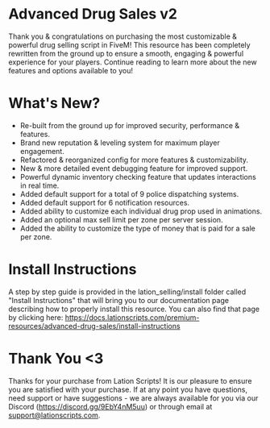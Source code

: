 # Advanced Drug Sales v2
Thank you & congratulations on purchasing the most customizable & powerful drug selling script in FiveM! This resource has been completely rewritten from the ground up to ensure a smooth, engaging & powerful experience for your players. Continue reading to learn more about the new features and options available to you!

# What's New?
- Re-built from the ground up for improved security, performance & features.
- Brand new reputation & leveling system for maximum player engagement.
- Refactored & reorganized config for more features & customizability.
- New & more detailed event debugging feature for improved support.
- Powerful dynamic inventory checking feature that updates interactions in real time.
- Added default support for a total of 9 police dispatching systems.
- Added default support for 6 notification resources.
- Added ability to customize each individual drug prop used in animations.
- Added an optional max sell limit per zone per server session.
- Added the ability to customize the type of money that is paid for a sale per zone.

# Install Instructions
A step by step guide is provided in the lation_selling/install folder called "Install Instructions" that will bring you to our documentation page describing how to properly install this resource. You can also find that page by clicking here: https://docs.lationscripts.com/premium-resources/advanced-drug-sales/install-instructions

# Thank You <3
Thanks for your purchase from Lation Scripts! It is our pleasure to ensure you are satisfied with your purchase. If at any point you have questions, need support or have suggestions - we are always available for you via our Discord (https://discord.gg/9EbY4nM5uu) or through email at support@lationscripts.com.